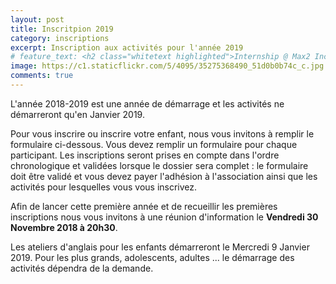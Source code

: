 ```yaml
---
layout: post
title: Inscritpion 2019
category: inscriptions
excerpt: Inscription aux activités pour l'année 2019
# feature_text: <h2 class="whitetext highlighted">Internship @ Max2 Inc</h2><span class="whitetext highlighted">A review of Fall 2017 internship</span>
image: https://c1.staticflickr.com/5/4095/35275368490_51d0b0b74c_c.jpg
comments: true
---
```


L'année 2018-2019 est une année de démarrage et les activités ne démarreront
qu'en Janvier 2019.

Pour vous inscrire ou inscrire votre enfant, nous vous invitons à remplir le
formulaire ci-dessous. Vous devez remplir un formulaire pour chaque participant.
Les inscriptions seront prises en compte dans l'ordre
chronologique et validées lorsque le dossier sera complet : le formulaire doit
être validé et vous devez payer l'adhésion à l'association ainsi que les activités pour
lesquelles vous vous inscrivez.

Afin de lancer cette première année et de recueillir les premières inscriptions
nous vous invitons à une réunion d'information le **Vendredi 30 Novembre 2018 à
20h30**.

Les ateliers d'anglais pour les enfants démarreront le Mercredi 9 Janvier 2019.
Pour les plus grands, adolescents, adultes ... le démarrage des activités dépendra de la demande.
